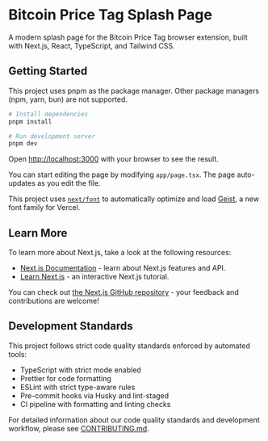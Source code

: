 # Bitcoin Price Tag Splash Page

A modern splash page for the Bitcoin Price Tag browser extension, built with Next.js, React, TypeScript, and Tailwind CSS.

## Getting Started

This project uses pnpm as the package manager. Other package managers (npm, yarn, bun) are not supported.

```bash
# Install dependencies
pnpm install

# Run development server
pnpm dev
```

Open [http://localhost:3000](http://localhost:3000) with your browser to see the result.

You can start editing the page by modifying `app/page.tsx`. The page auto-updates as you edit the file.

This project uses [`next/font`](https://nextjs.org/docs/app/building-your-application/optimizing/fonts) to automatically optimize and load [Geist](https://vercel.com/font), a new font family for Vercel.

## Learn More

To learn more about Next.js, take a look at the following resources:

- [Next.js Documentation](https://nextjs.org/docs) - learn about Next.js features and API.
- [Learn Next.js](https://nextjs.org/learn) - an interactive Next.js tutorial.

You can check out [the Next.js GitHub repository](https://github.com/vercel/next.js) - your feedback and contributions are welcome!

## Development Standards

This project follows strict code quality standards enforced by automated tools:

- TypeScript with strict mode enabled
- Prettier for code formatting
- ESLint with strict type-aware rules
- Pre-commit hooks via Husky and lint-staged
- CI pipeline with formatting and linting checks

For detailed information about our code quality standards and development workflow, please see [CONTRIBUTING.md](./CONTRIBUTING.md).
